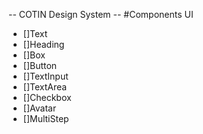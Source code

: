 -- COTIN Design System -- 
#Components UI
- []Text
- []Heading
- []Box
- []Button
- []TextInput
- []TextArea
- []Checkbox
- []Avatar
- []MultiStep